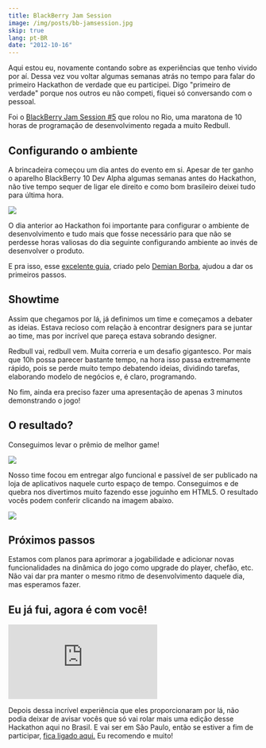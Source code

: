 ```yaml
---
title: BlackBerry Jam Session
image: /img/posts/bb-jamsession.jpg
skip: true
lang: pt-BR
date: "2012-10-16"
---
```


Aqui estou eu, novamente contando sobre as experiências que tenho vivido por aí. Dessa vez vou voltar algumas semanas atrás no tempo para falar do primeiro Hackathon de verdade que eu participei. Digo "primeiro de verdade" porque nos outros eu não competi, fiquei só conversando com o pessoal.

Foi o [BlackBerry Jam Session #5](http://blackberryjamsessions.com/2012/10/04/rio-de-janeiro-brazil/?lang=pt) que rolou no Rio, uma maratona de 10 horas de programação de desenvolvimento regada a muito Redbull.

<!-- more -->

## Configurando o ambiente

A brincadeira começou um dia antes do evento em si. Apesar de ter ganho o aparelho BlackBerry 10 Dev Alpha algumas semanas antes do Hackathon, não tive tempo sequer de ligar ele direito e como bom brasileiro deixei tudo para última hora.

![](/static/img/posts/bb-devalpha.jpg)

O dia anterior ao Hackathon foi importante para configurar o ambiente de desenvolvimento e tudo mais que fosse necessário para que não se perdesse horas valiosas do dia seguinte configurando ambiente ao invés de desenvolver o produto.

E pra isso, esse [excelente guia](http://blackberryjamsessions.com/blackberryjamsessions/getting-ready-for-the-hackathon/?lang=pt), criado pelo [Demian Borba](http://dborba.com/), ajudou a dar os primeiros passos.

## Showtime

Assim que chegamos por lá, já definimos um time e começamos a debater as ideias. Estava recioso com relação à encontrar designers para se juntar ao time, mas por incrível que pareça estava sobrando designer.

Redbull vai, redbull vem. Muita correria e um desafio gigantesco. Por mais que 10h possa parecer bastante tempo, na hora isso passa extremamente rápido, pois se perde muito tempo debatendo ideias, dividindo tarefas, elaborando modelo de negócios e, é claro, programando.

No fim, ainda era preciso fazer uma apresentação de apenas 3 minutos demonstrando o jogo!

## O resultado?

Conseguimos levar o prêmio de melhor game!

![](/static/img/posts/bb-time.jpg)

Nosso time focou em entregar algo funcional e passível de ser publicado na loja de aplicativos naquele curto espaço de tempo. Conseguimos e de quebra nos divertimos muito fazendo esse joguinho em HTML5\. O resultado vocês podem conferir clicando na imagem abaixo.

<p><a href="http://html5-pro.com/black-wings/"><img src="/static/img/posts/bb-wings.jpg"/></a></p>

## Próximos passos

Estamos com planos para aprimorar a jogabilidade e adicionar novas funcionalidades na dinâmica do jogo como upgrade do player, chefão, etc. Não vai dar pra manter o mesmo ritmo de desenvolvimento daquele dia, mas esperamos fazer.

## Eu já fui, agora é com você!

<div class="iframe-wrap">
  <iframe src="http://www.youtube.com/embed/s41ypMtOz5I" frameborder="0" allowfullscreen="true">
  </iframe>
</div>

Depois dessa incrível experiência que eles proporcionaram por lá, não podia deixar de avisar vocês que só vai rolar mais uma edição desse Hackathon aqui no Brasil. E vai ser em São Paulo, então se estiver a fim de participar, [fica ligado aqui.](http://blackberryjamsessions.com/registre-se/?lang=pt) Eu recomendo e muito!
